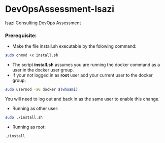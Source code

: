 # DevOpsAssessment-Isazi
Isazi Consulting DevOps Assessment

### Prerequisite:

* Make the file install.sh executable by the folowing command:

``` bash
sudo chmod +x install.sh
```

* The script **install.sh** assumes you are running the docker command as a user in the docker user group.
* If your not logged in as **root** user add your current user to the docker group:
```bash
sudo usermod -aG docker $(whoami)
```
You will need to log out and back in as the same user to enable this change.


* Running as other user:
```bash
sudo ./install.sh
```

* Running as root:
```bash
./install
```
